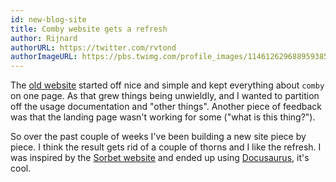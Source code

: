 ```yaml
---
id: new-blog-site
title: Comby website gets a refresh
author: Rijnard
authorURL: https://twitter.com/rvtond
authorImageURL: https://pbs.twimg.com/profile_images/1146126296889593858/jM_N3HPx_400x400.png
---
```


The [old website](https://old.comby.dev) started off nice and simple and kept everything about
`comby` on one page. As that grew things being unwieldly, and I wanted to
partition off the usage documentation and "other things". Another piece of
feedback was that the landing page wasn't working for some ("what is this
thing?").

So over the past couple of weeks I've been building a new site piece by piece. I
think the result gets rid of a couple of thorns and I like the refresh. I was
inspired by the [Sorbet website](https://sorbet.org/) and ended up using
[Docusaurus](https://docusaurus.io/), it's cool.
